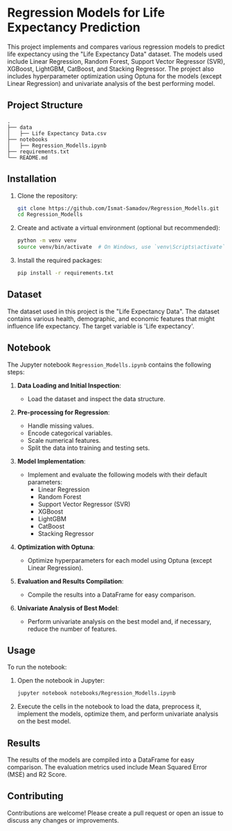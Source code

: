 # Regression Models for Life Expectancy Prediction

This project implements and compares various regression models to predict life expectancy using the "Life Expectancy Data" dataset. The models used include Linear Regression, Random Forest, Support Vector Regressor (SVR), XGBoost, LightGBM, CatBoost, and Stacking Regressor. The project also includes hyperparameter optimization using Optuna for the models (except Linear Regression) and univariate analysis of the best performing model.

## Project Structure

```
.
├── data
│   ├── Life Expectancy Data.csv
├── notebooks
│   ├── Regression_Modells.ipynb
├── requirements.txt
└── README.md
```

## Installation

1. Clone the repository:
    ```bash
    git clone https://github.com/Ismat-Samadov/Regression_Modells.git
    cd Regression_Modells
    ```

2. Create and activate a virtual environment (optional but recommended):
    ```bash
    python -m venv venv
    source venv/bin/activate  # On Windows, use `venv\Scripts\activate`
    ```

3. Install the required packages:
    ```bash
    pip install -r requirements.txt
    ```

## Dataset

The dataset used in this project is the "Life Expectancy Data". The dataset contains various health, demographic, and economic features that might influence life expectancy. The target variable is 'Life expectancy'.

## Notebook

The Jupyter notebook `Regression_Modells.ipynb` contains the following steps:

1. **Data Loading and Initial Inspection**: 
    - Load the dataset and inspect the data structure.

2. **Pre-processing for Regression**: 
    - Handle missing values.
    - Encode categorical variables.
    - Scale numerical features.
    - Split the data into training and testing sets.

3. **Model Implementation**: 
    - Implement and evaluate the following models with their default parameters:
        - Linear Regression
        - Random Forest
        - Support Vector Regressor (SVR)
        - XGBoost
        - LightGBM
        - CatBoost
        - Stacking Regressor

4. **Optimization with Optuna**: 
    - Optimize hyperparameters for each model using Optuna (except Linear Regression).

5. **Evaluation and Results Compilation**: 
    - Compile the results into a DataFrame for easy comparison.

6. **Univariate Analysis of Best Model**: 
    - Perform univariate analysis on the best model and, if necessary, reduce the number of features.

## Usage

To run the notebook:

1. Open the notebook in Jupyter:
    ```bash
    jupyter notebook notebooks/Regression_Modells.ipynb
    ```

2. Execute the cells in the notebook to load the data, preprocess it, implement the models, optimize them, and perform univariate analysis on the best model.

## Results

The results of the models are compiled into a DataFrame for easy comparison. The evaluation metrics used include Mean Squared Error (MSE) and R2 Score.

## Contributing

Contributions are welcome! Please create a pull request or open an issue to discuss any changes or improvements.